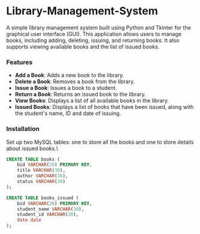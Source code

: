 # Library-Management-System

A simple library management system built using Python and Tkinter for the graphical user interface (GUI). This application allows users to manage books, including adding, deleting, issuing, and returning books. It also supports viewing available books and the list of issued books.

### Features

- **Add a Book**: Adds a new book to the library.
- **Delete a Book**: Removes a book from the library.
- **Issue a Book**: Issues a book to a student.
- **Return a Book**: Returns an issued book to the library.
- **View Books**: Displays a list of all available books in the library.
- **Issued Books**: Displays a list of books that have been issued, along with the student's name, ID and date of issuing.

### Installation

Set up two MySQL tables: one to store all the books and one to store details about issued books.\

```sql
CREATE TABLE books (
    bid VARCHAR(20) PRIMARY KEY,
    title VARCHAR(30),
    author VARCHAR(30),
    status VARCHAR(30)
);

CREATE TABLE books_issued (
    bid VARCHAR(20) PRIMARY KEY,
    student_name VARCHAR(30),
    student_id VARCHAR(20),
    date date
);
```
